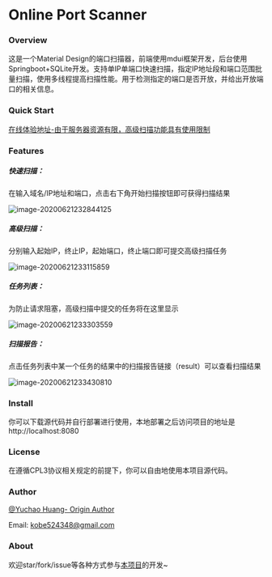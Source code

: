 # Online Port Scanner

### Overview

这是一个Material Design的端口扫描器，前端使用mdui框架开发，后台使用Springboot+SQLite开发。支持单IP单端口快速扫描，指定IP地址段和端口范围批量扫描，使用多线程提高扫描性能。用于检测指定的端口是否开放，并给出开放端口的相关信息。

### Quick Start

[在线体验地址-由于服务器资源有限，高级扫描功能具有使用限制](http://portscanner.hellochaos.cn/)

### Features

##### 快速扫描：

在输入域名/IP地址和端口，点击右下角开始扫描按钮即可获得扫描结果

![image-20200621232844125](http://nextcloud.hellochaos.cn/index.php/s/H5pwtzLYJAHYNMT/preview)

##### 高级扫描：

分别输入起始IP，终止IP，起始端口，终止端口即可提交高级扫描任务

![image-20200621233115859](http://nextcloud.hellochaos.cn/index.php/s/kFNzwYHDsrsj73n/preview)

##### 任务列表：

为防止请求阻塞，高级扫描中提交的任务将在这里显示

![image-20200621233303559](http://nextcloud.hellochaos.cn/index.php/s/siTgXcx6MWbe9W9/preview)

##### 扫描报告：

点击任务列表中某一个任务的结果中的扫描报告链接（result）可以查看扫描结果

![image-20200621233430810](http://nextcloud.hellochaos.cn/index.php/s/ysjB6Kz4AW9fDJi/preview)

### Install

你可以下载源代码并自行部署进行使用，本地部署之后访问项目的地址是http://localhost:8080

### License

在遵循CPL3协议相关规定的前提下，你可以自由地使用本项目源代码。

### Author

[@Yuchao Huang- Origin Author](https://github.com/misterchaos/)

Email: kobe524348@gmail.com

### About

欢迎star/fork/issue等各种方式参与[本项目](https://github.com/misterchaos/online-port-scanner)的开发~
